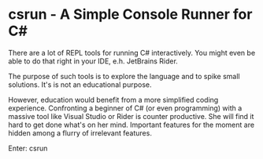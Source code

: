 # csrun - A Simple Console Runner for C#

There are a lot of REPL tools for running C# interactively. You might even be able to do that right in your IDE, e.h. JetBrains Rider.

The purpose of such tools is to explore the language and to spike small solutions. It's is not an educational purpose.

However, education would benefit from a more simplified coding experience. Confronting a beginner of C# (or even programming) with a massive tool like Visual Studio or Rider is counter productive. She will find it hard to get done what's on her mind. Important features for the moment are hidden among a flurry of irrelevant features.

Enter: csrun


